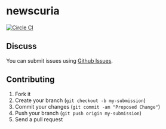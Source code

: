 # newscuria

[![Circle CI](https://circleci.com/gh/saidimu/newscuria/tree/dev.svg?style=svg)](https://circleci.com/gh/saidimu/newscuria/tree/dev)

## Discuss

You can submit issues using [Github Issues](https://github.com/saidimu/newscuria/issues).

## Contributing

1. Fork it
2. Create your branch (`git checkout -b my-submission`)
3. Commit your changes (`git commit -am "Proposed Change"`)
4. Push your branch (`git push origin my-submission`)
5. Send a pull request
